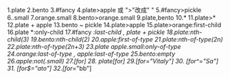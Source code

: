 1.plate
2.bento
3.#fancy
4.plate>apple 或 ">"改成" "
5.#fancy>pickle
6..small
7.orange.small
8.bento>orange.small
9.plate,bento
10.*
11.plate>*
12.plate + apple
13.bento ~ pickle
14.plate>apple
15.plate>orange:first-child
16.plate *:only-child
17.#fancy *:last-child , plate + pickle
18.plate:nth-child(3)
19.bento:nth-child(2)
20.apple:first-of-type
21.plate:nth-of-type(2n)
22.plate:nth-of-type(2n+3)
23.plate apple.small:only-of-type
24.orange:last-of-type , apple:last-of-type
25.bento:empty
26.apple:not(.small)
27.[for]
28. plate[for]
29.[for="Vitaly"]
30. [for^="Sa"]
31. [for$="ato"]
32.[for*="bb"]